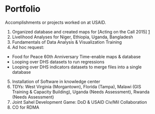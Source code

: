 # Portfolio
Accomplishments or projects worked on at USAID.

1) Organized database and created maps for [Acting on the Call 2015] [1]  
2) Livelihood Analyses for Niger, Ethiopia, Uganda, Bangladesh  
3) Fundamentals of Data Analysis & Visualization Training  
4) Ad hoc request: 
- Food for Peace 60th Anniversary Time-enable maps & database   
- Looping over DHS datasets to run regressions     
- Looping over DHS indicators datasets to merge files into a single database   
5) Installation of Software in knowledge center   
6) TDYs: West Virginia (Morgantown), Florida (Tampa), Malawi (GIS Training & Capacity Building), Uganda (Needs Assessment), Rwanda (Needs Assessment)     
7) Joint Sahel Development Game: DoD & USAID Civ/Mil Collaboration     
8) CO for RDMA    



[1]: https://issuu.com/usaidgh/docs/usaid-2015-acting-on-the-call/15?e=12304584/15017438
